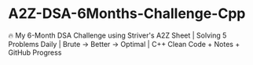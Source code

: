 # A2Z-DSA-6Months-Challenge-Cpp
🔥 My 6-Month DSA Challenge using Striver's A2Z Sheet | Solving 5 Problems Daily | Brute → Better → Optimal | C++ Clean Code + Notes + GitHub Progress
